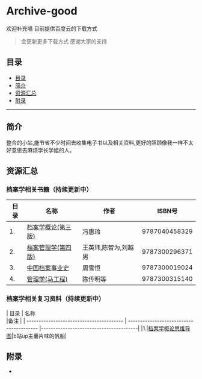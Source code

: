 # Archive-good
欢迎补充喵
目前提供百度云的下载方式
>会更新更多下载方式
>感谢大家的支持


## 目录

- [目录](#目录)
- [简介](#简介)
- [资源汇总](#资源汇总)
- [附录](#附录)
---
## 简介
整合的小站,能节省不少时间去收集电子书以及相关资料,更好的照顾像我一样不太好意思去麻烦学长学姐的人。

## 资源汇总
### 档案学相关书籍（持续更新中）

| 目录                                  | 名称                   |作者               |ISBN号               |
| ---------------------------------------- | ---------------------------------------- |----------------------------------------|----------------------------------------|
|1.|[档案学概论(第三版)](https://pan.baidu.com/s/1Unjuz6m4NN2UFVHHIocJmw?pwd=sa32 )|冯惠玲|9787040458329|
|2.|[档案管理学(第四版)](https://pan.baidu.com/s/1N2NC1lPb4jKeoB-w3ulyGw?pwd=n96t)|王英玮,陈智为,刘越男|9787300296371|
|3.|[中国档案事业史](https://pan.baidu.com/s/1wC5vRm2HafOEOmL8J6FfTw?pwd=c97j)|周雪恒|9787300019024|
|4.|[管理学(马工程)](https://pan.baidu.com/s/1gIJ_irTwCtiKqNB2jFyMxQ?pwd=6iur)|陈传明等|9787300315140|


### 档案学相关复习资料（持续更新中）

| 目录                                  | 名称                
                      |备注            |
| ---------------------------------------- | ---------------------------------------- |----------------------------------------|
|1.|[档案学概论思维导图](https://pan.baidu.com/s/1qn6wvskpWGmcWn9iajiyQw?pwd=81nm)|b站up主薯片味的帆船|

## 附录
-
